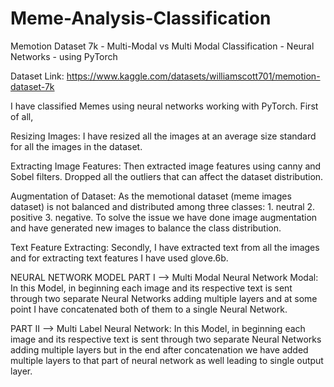 # Meme-Analysis-Classification
Memotion Dataset 7k - Multi-Modal vs Multi Modal Classification - Neural Networks - using PyTorch 

Dataset Link: https://www.kaggle.com/datasets/williamscott701/memotion-dataset-7k

I have classified Memes using neural networks working with PyTorch. 
First of all, 

Resizing Images:
I have resized all the images at an average size standard for all the images in the dataset. 

Extracting Image Features:
Then extracted image features using canny and Sobel filters. 
Dropped all the outliers that can affect the dataset distribution. 

Augmentation of Dataset: 
As the memotional dataset (meme images dataset) is not balanced and distributed among three classes: 1. neutral 2. positive 3. negative. 
To solve the issue we have done image augmentation and have generated new images to balance the class distribution.

Text Feature Extracting:
Secondly, I have extracted text from all the images and for extracting text features I have used glove.6b.

NEURAL NETWORK MODEL
PART I --> Multi Modal Neural Network Modal:
In this Model, in beginning each image and its respective text is sent through two separate Neural Networks adding multiple
layers and at some point I have concatenated both of them to a single Neural Network. 

PART II --> Multi Label Neural Network:
In this Model, in beginning each image and its respective text is sent through two separate Neural Networks adding multiple
layers but in the end after concatenation we have added multiple layers to that part of neural network as well 
leading to single output layer.

